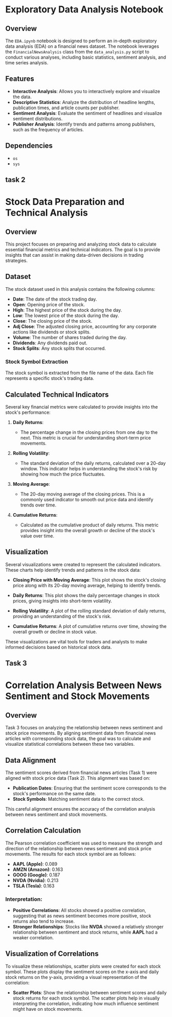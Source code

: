 
# Exploratory Data Analysis Notebook

## Overview
The `EDA.ipynb` notebook is designed to perform an in-depth exploratory data analysis (EDA) on a financial news dataset. The notebook leverages the `FinancialNewsAnalysis` class from the `data_analysis.py` script to conduct various analyses, including basic statistics, sentiment analysis, and time series analysis.

## Features
- **Interactive Analysis**: Allows you to interactively explore and visualize the data.
- **Descriptive Statistics**: Analyze the distribution of headline lengths, publication times, and article counts per publisher.
- **Sentiment Analysis**: Evaluate the sentiment of headlines and visualize sentiment distributions.
- **Publisher Analysis**: Identify trends and patterns among publishers, such as the frequency of articles.

## Dependencies
- `os`
- `sys`


## task 2
# Stock Data Preparation and Technical Analysis

## Overview
This project focuses on preparing and analyzing stock data to calculate essential financial metrics and technical indicators. The goal is to provide insights that can assist in making data-driven decisions in trading strategies.

## Dataset
The stock dataset used in this analysis contains the following columns:
- **Date**: The date of the stock trading day.
- **Open**: Opening price of the stock.
- **High**: The highest price of the stock during the day.
- **Low**: The lowest price of the stock during the day.
- **Close**: The closing price of the stock.
- **Adj Close**: The adjusted closing price, accounting for any corporate actions like dividends or stock splits.
- **Volume**: The number of shares traded during the day.
- **Dividends**: Any dividends paid out.
- **Stock Splits**: Any stock splits that occurred.

### Stock Symbol Extraction
The stock symbol is extracted from the file name of the data. Each file represents a specific stock's trading data.

## Calculated Technical Indicators
Several key financial metrics were calculated to provide insights into the stock's performance:

1. **Daily Returns**: 
   - The percentage change in the closing prices from one day to the next. This metric is crucial for understanding short-term price movements.

2. **Rolling Volatility**: 
   - The standard deviation of the daily returns, calculated over a 20-day window. This indicator helps in understanding the stock's risk by showing how much the price fluctuates.

3. **Moving Average**: 
   - The 20-day moving average of the closing prices. This is a commonly used indicator to smooth out price data and identify trends over time.

4. **Cumulative Returns**: 
   - Calculated as the cumulative product of daily returns. This metric provides insight into the overall growth or decline of the stock's value over time.

## Visualization
Several visualizations were created to represent the calculated indicators. These charts help identify trends and patterns in the stock data:

- **Closing Price with Moving Average**: This plot shows the stock's closing price along with its 20-day moving average, helping to identify trends.

- **Daily Returns**: This plot shows the daily percentage changes in stock prices, giving insights into short-term volatility.

- **Rolling Volatility**: A plot of the rolling standard deviation of daily returns, providing an understanding of the stock's risk.

- **Cumulative Returns**: A plot of cumulative returns over time, showing the overall growth or decline in stock value.

These visualizations are vital tools for traders and analysts to make informed decisions based on historical stock data.

## Task 3
# Correlation Analysis Between News Sentiment and Stock Movements

## Overview
Task 3 focuses on analyzing the relationship between news sentiment and stock price movements. By aligning sentiment data from financial news articles with corresponding stock data, the goal was to calculate and visualize statistical correlations between these two variables.

## Data Alignment
The sentiment scores derived from financial news articles (Task 1) were aligned with stock price data (Task 2). This alignment was based on:
- **Publication Dates**: Ensuring that the sentiment score corresponds to the stock's performance on the same date.
- **Stock Symbols**: Matching sentiment data to the correct stock.

This careful alignment ensures the accuracy of the correlation analysis between news sentiment and stock movements.

## Correlation Calculation
The Pearson correlation coefficient was used to measure the strength and direction of the relationship between news sentiment and stock price movements. The results for each stock symbol are as follows:

- **AAPL (Apple)**: 0.089
- **AMZN (Amazon)**: 0.163
- **GOOG (Google)**: 0.187
- **NVDA (Nvidia)**: 0.213
- **TSLA (Tesla)**: 0.163

### Interpretation:
- **Positive Correlations**: All stocks showed a positive correlation, suggesting that as news sentiment becomes more positive, stock returns also tend to increase.
- **Stronger Relationships**: Stocks like **NVDA** showed a relatively stronger relationship between sentiment and stock returns, while **AAPL** had a weaker correlation.

## Visualization of Correlations
To visualize these relationships, scatter plots were created for each stock symbol. These plots display the sentiment scores on the x-axis and daily stock returns on the y-axis, providing a visual representation of the correlation:

- **Scatter Plots**: Show the relationship between sentiment scores and daily stock returns for each stock symbol. The scatter plots help in visually interpreting the correlation, indicating how much influence sentiment might have on stock movements.



